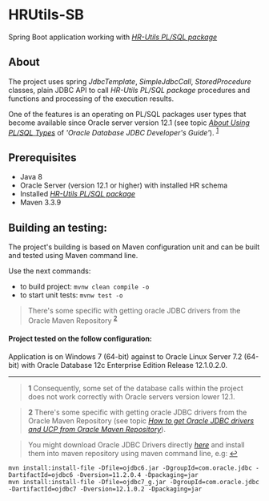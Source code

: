 # HRUtils-SB
Spring Boot application working with [*HR-Utils PL/SQL package*](https://github.com/victorkryz/HR-Utils)

## About
The project uses spring *JdbcTemplate*, *SimpleJdbcCall*, *StoredProcedure* classes, plain JDBC API
to call *HR-Utils PL/SQL package* procedures and functions and processing of the execution results.

One of the features is an operating on PL/SQL packages user types that become available since
Oracle server version 12.1 (see topic [*About Using PL/SQL Types*](http://docs.oracle.com/database/122/JJDBC/JDBC-reference-information.htm#GUID-E77C2AE8-E22B-48BF-A4CB-010CBC8FE7C2) 
of *'Oracle Database JDBC Developer's Guide'*). <sup id="a1">[1](#f1)</sup>


## Prerequisites
- Java 8
- Oracle Server (version 12.1 or higher) with installed HR schema
- Installed  [*HR-Utils PL/SQL package*](https://github.com/victorkryz/HR-Utils)
- Maven 3.3.9 


## Building an testing:
The project's building is based on Maven configuration unit and can be built
and tested using Maven command line.

Use the next commands:

- to build project: `mvnw clean compile -o`
- to start unit tests: `mvnw test -o`

> There's some specific with getting oracle JDBC drivers from the Oracle Maven Repository 
<sup id="a1">[2](#f1)</sup>



#### Project tested on the follow configuration:

Application is on Windows 7 (64-bit) against to Oracle Linux Server 7.2 (64-bit) with
Oracle Database 12c Enterprise Edition Release 12.1.0.2.0.




---
><b id="f1">1</b> Consequently, some set of the database calls within the project does not work correctly with Oracle servers version lower 12.1.


><b id="f1">2</b> There's some specific with getting oracle JDBC drivers from the Oracle Maven Repository
>(see topic [*How to get Oracle JDBC drivers and UCP from Oracle Maven Repository*](https://blogs.oracle.com/dev2dev/entry/how_to_get_oracle_jdbc)).

> You might download Oracle JDBC Drivers directly [*here*](http://www.oracle.com/technetwork/database/features/jdbc/jdbc-drivers-12c-download-1958347.html) and install them into maven repository using maven command line, e.g: [↩](#a1)

    mvn install:install-file -Dfile=ojdbc6.jar -DgroupId=com.oracle.jdbc -DartifactId=ojdbc6 -Dversion=11.2.0.4 -Dpackaging=jar
    mvn install:install-file -Dfile=ojdbc7_g.jar -DgroupId=com.oracle.jdbc -DartifactId=ojdbc7 -Dversion=12.1.0.2 -Dpackaging=jar 

